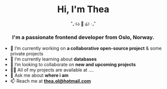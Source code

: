 <h1 align="center">Hi, I'm Thea</h1>
<p align="center">˚₊‧꒰ა 🎀 ໒꒱ ‧₊˚</p>

<h3 align="center">I'm a passionate frontend developer from Oslo, Norway.</h3>

- 🔭 I’m currently working on **a collaborative open-source project** & some private projects 
- 🌱 I’m currently learning about **databases**
- 👯 I’m looking to collaborate on **new and upcoming projects**
- 👨‍💻 All of my projects are available at ....
- 💬 Ask me about **where i am**
- 📫 Reach me at **thea.ol@hotmail.com**
